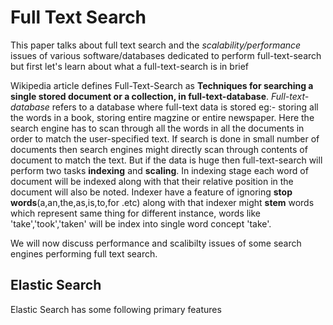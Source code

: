 # Full Text Search
This paper talks about full text search and the *scalability/performance* issues of various software/databases dedicated to perform full-text-search
but first let's learn about what a full-text-search is in brief

Wikipedia article defines Full-Text-Search as **Techniques for searching a single stored document or a collection, in full-text-database**.
*Full-text-database* refers to a database where full-text data is stored eg:- storing all the words in a book, storing entire magzine or entire newspaper. Here the search engine has to scan through all the words in all the documents in order to match the user-specified text.
If search is done in small number of documents then search engines might directly scan through contents of document to match the text. But if the data is huge 
then full-text-search will perform two tasks **indexing** and **scaling**. In indexing stage each word of document will be indexed along with that their relative
position in the document will also be noted. Indexer have a feature of ignoring **stop words**(a,an,the,as,is,to,for .etc) along with that indexer might **stem** 
words which represent same thing for different instance, words like 'take','took','taken' will be index into single word concept 'take'.

We will now discuss performance and scalibilty issues of some search engines performing full text search.

## Elastic Search 
Elastic Search has some following primary features
